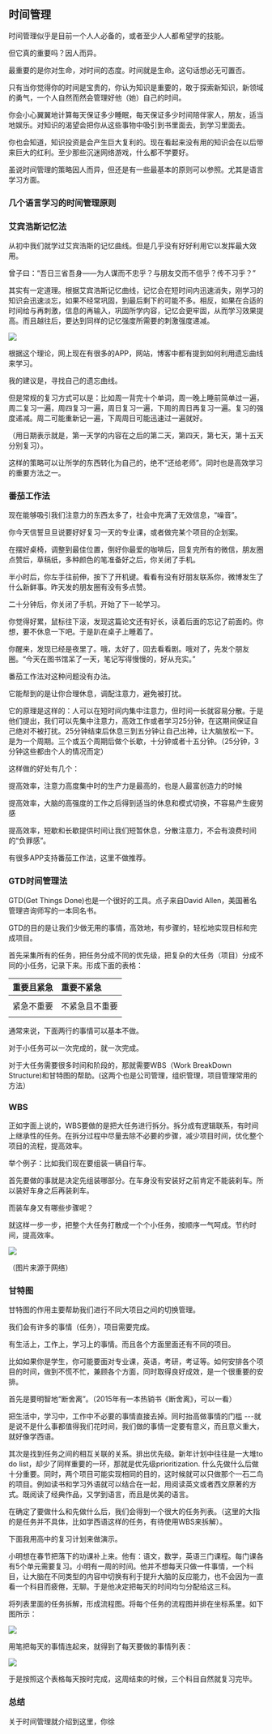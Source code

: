 ## 时间管理

时间管理似乎是目前一个人人必备的，或者至少人人都希望学的技能。

但它真的重要吗？因人而异。

最重要的是你对生命，对时间的态度。时间就是生命。这句话想必无可置否。

只有当你觉得你的时间是宝贵的，你认为知识是重要的，敢于探索新知识，新领域的勇气，一个人自然而然会管理好他（她）自己的时间。

你会小心翼翼地计算每天保证多少睡眠，每天保证多少时间陪伴家人，朋友，适当地娱乐。对知识的渴望会把你从这些事物中吸引到书里面去，到学习里面去。

你也会知道，知识投资是会产生巨大复利的。现在看起来没有用的知识会在以后带来巨大的红利。至少那些沉迷网络游戏，什么都不学要好。

虽说时间管理的策略因人而异，但还是有一些最基本的原则可以参照。尤其是语言学习方面。

### 几个语言学习的时间管理原则

### 艾宾浩斯记忆法

从初中我们就学过艾宾浩斯的记忆曲线。但是几乎没有好好利用它以发挥最大效用。

曾子曰：“吾日三省吾身——为人谋而不忠乎？与朋友交而不信乎？传不习乎？”

其实有一定道理。根据艾宾浩斯记忆曲线，记忆会在短时间内迅速消失，刚学习的知识会迅速淡忘，如果不经常巩固，到最后剩下的可能不多。相反，如果在合适的时间给与再刺激，信息的再输入，巩固所学内容，记忆会更牢固，从而学习效果提高。而且越往后，要达到同样的记忆强度所需要的刺激强度递减。

![](/assets/ForgettingCurve.png)

根据这个理论，网上现在有很多的APP，网站，博客中都有提到如何利用遗忘曲线来学习。

我的建议是，寻找自己的遗忘曲线。

但是常规的复习方式可以是：比如周一背完十个单词，周一晚上睡前简单过一遍，周二复习一遍，周四复习一遍，周日复习一遍，下周的周日再复习一遍。复习的强度递减。周二可能重新记一遍，下周周日可能迅速过一遍就好。

（用日期表示就是，第一天学的内容在之后的第二天，第四天，第七天，第十五天分别复习）。

这样的策略可以让所学的东西转化为自己的，绝不“还给老师”。同时也是高效学习的重要方法之一。

### 番茄工作法

现在能够吸引我们注意力的东西太多了，社会中充满了无效信息，“噪音”。

你今天信誓旦旦说要好好复习一天的专业课，或者做完某个项目的企划案。

在摆好桌椅，调整到最佳位置，倒好你最爱的咖啡后，回复完所有的微信，朋友圈点赞后，草稿纸，多种颜色的笔准备好之后，你关闭了手机。

半小时后，你左手往前伸，按下了开机键。看看有没有好朋友联系你，微博发生了什么新鲜事。昨天发的朋友圈有没有多点赞。

二十分钟后，你关闭了手机，开始了下一轮学习。

你觉得好累，鼠标往下滚，发现这篇论文还有好长，读着后面的忘记了前面的。你想，要不休息一下吧。于是趴在桌子上睡着了。

你醒来，发现已经是夜里了。哦，太好了，回去看看剧。哦对了，先发个朋友圈。“今天在图书馆呆了一天，笔记写得慢慢的，好从充实。”

番茄工作法对这种问题没有办法。

它能帮到的是让你合理休息，调配注意力，避免被打扰。

它的原理是这样的：人可以在短时间内集中注意力，但时间一长就容易分散。于是他们提出，我们可以先集中注意力，高效工作或者学习25分钟，在这期间保证自己绝对不被打扰。25分钟结束后休息三到五分钟让自己出神，让大脑放松一下。是为一个周期。三个或五个周期后做个长歇，十分钟或者十五分钟。（25分钟，3分钟这些都由个人的情况而定）

这样做的好处有几个：

提高效率，注意力高度集中时的生产力是最高的，也是人最富创造力的时候

提高效率，大脑的高强度的工作之后得到适当的休息和模式切换，不容易产生疲劳感

提高效率，短歇和长歇提供时间让我们短暂休息，分散注意力，不会有浪费时间的“负罪感”。

有很多APP支持番茄工作法，这里不做推荐。

### GTD时间管理法

GTD\(Get Things Done\)也是一个很好的工具。点子来自David Allen，美国著名管理咨询师写的一本同名书。

GTD的目的是让我们少做无用的事情，高效地，有步骤的，轻松地实现目标和完成项目。

首先采集所有的任务，把任务分成不同的优先级，把复杂的大任务（项目）分成不同的小任务，记录下来。形成下面的表格：

| 重要且紧急 | 重要不紧急 |
| :--- | :--- |
|  |  |
| 紧急不重要 | 不紧急且不重要 |
|  |  |

通常来说，下面两行的事情可以基本不做。

对于小任务可以一次完成的，就一次完成。

对于大任务需要很多时间和阶段的，那就需要WBS（Work BreakDown Structure\)和甘特图的帮助。\(这两个也是公司管理，组织管理，项目管理常用的方法）

### WBS

正如字面上说的，WBS要做的是把大任务进行拆分。拆分成有逻辑联系，有时间上继承性的任务。在拆分过程中尽量去除不必要的步骤，减少项目时间，优化整个项目的流程，提高效率。

举个例子：比如我们现在要组装一辆自行车。

首先要做的事就是决定先组装哪部分。在车身没有安装好之前肯定不能装刹车。所以装好车身之后再装刹车。

而装车身又有哪些步骤呢？

就这样一步一步，把整个大任务打散成一个个小任务，按顺序一气呵成。节约时间，提高效率。

![](/assets/WbsConstruction.png)

（图片来源于网络）

### 甘特图

甘特图的作用主要帮助我们进行不同大项目之间的切换管理。

我们会有许多的事情（任务），项目需要完成。

有生活上，工作上，学习上的事情。而且各个方面里面还有不同的项目。

比如如果你是学生，你可能要面对专业课，英语，考研，考证等。如何安排各个项目的时间，做到不慌不忙，兼顾各个方面，同时取得良好成效，是一个很重要的安排。

首先是要明智地“断舍离”。（2015年有一本热销书《断舍离》，可以一看）

把生活中，学习中，工作中不必要的事情直接去掉。同时抬高做事情的门槛 ---就是说不是什么事都值得我们花时间，我们做的事情一定要有意义，而且意义重大，就好像学西语。

其次是找到任务之间的相互关联的关系。排出优先级。新年计划中往往是一大堆to do list，却少了同样重要的一环，那就是优先级prioritization. 什么先做什么后做十分重要。同时，两个项目可能实现相同的目的，这时候就可以只做那个一石二鸟的项目。例如读书和学习外语就可以结合在一起，用阅读英文或者西文原著的方式。既阅读了经典作品，又学到语言，而且是优美的语言。

在确定了要做什么和先做什么后，我们会得到一个很大的任务列表。（这里的大指的是任务并不具体，比如学西语这样的任务，有待使用WBS来拆解）。

下面我用高中的复习计划来做演示。

小明想在春节把落下的功课补上来。他有：语文，数学，英语三门课程。每门课各有5个单元需要复习。小明有一周的时间。他并不想每天只做一件事情，一个科目，让大脑在不同类型的内容中切换有利于提升大脑的反应能力，也不会因为一直看一个科目而疲倦，无聊。于是他决定把每天的时间均匀分配给这三科。

将列表里面的任务拆解，形成流程图。将每个任务的流程图并排在坐标系里。如下图所示：

![](/assets/甘特图1.PNG)

用笔把每天的事情连起来，就得到了每天要做的事情列表：

![](/assets/甘特图2.PNG)

于是按照这个表格每天按时完成，这周结束的时候，三个科目自然就复习完毕。



### 总结

关于时间管理就介绍到这里，你徐

























